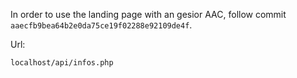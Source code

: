 In order to use the landing page with an gesior AAC, follow commit `aaecfb9bea64b2e0da75ce19f02288e92109de4f`.

Url:
```
localhost/api/infos.php

